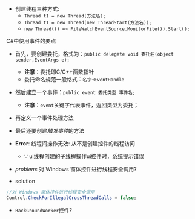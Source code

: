 

- 创建线程三种方式: 
    - `Thread t1 = new Thread(方法名);`
    - `Thread t1 = new Thread(new ThreadStart(方法名));`
    - `new Thread(() => FileWatchEventSource.MonitorFile()).Start();`


C#中使用事件的要点

- 首先，要创建委托，格式为：`public delegate void 委托名(object sender,EventArgs e);`
    - **注意**：委托即C/C++函数指针
    - 委托命名规范一般格式：`名字+EventHandle`
- 然后建立一个事件：`public event 委托类型 事件名;`
    - **注意**：`event`关键字代表事件，返回类型为委托；
- 再定义一个事件处理方法
- 最后还要创建*触发事件*的方法


- **Error**:  线程间操作无效: 从不是创建控件的线程访问
    - $\because$ ui线程创建的子线程操作ui控件时，系统提示错误
- *problem*: 对 Windows 窗体控件进行线程安全调用?
- solution

```csharp
//对 Windows 窗体控件进行线程安全调用
Control.CheckForIllegalCrossThreadCalls = false;
```

- `BackGroundWorker`控件?
